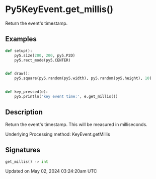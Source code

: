 # Py5KeyEvent.get_millis()

Return the event's timestamp.

## Examples

<div class="example-table">

<div class="example-row"><div class="example-cell-image">

</div><div class="example-cell-code">

```python
def setup():
    py5.size(200, 200, py5.P2D)
    py5.rect_mode(py5.CENTER)


def draw():
    py5.square(py5.random(py5.width), py5.random(py5.height), 10)


def key_pressed(e):
    py5.println('key event time:', e.get_millis())
```

</div></div>

</div>

## Description

Return the event's timestamp. This will be measured in milliseconds.

Underlying Processing method: KeyEvent.getMillis

## Signatures

```python
get_millis() -> int
```

Updated on May 02, 2024 03:24:20am UTC
